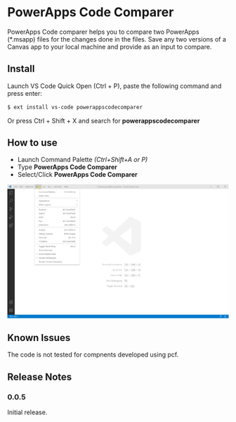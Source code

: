 # PowerApps Code Comparer

PowerApps Code comparer helps you to compare two PowerApps (*.msapp) files for the changes done in the files.  Save any two versions of a Canvas app to your local machine and provide as an input to compare.

## Install

Launch VS Code Quick Open (Ctrl + P), paste the following command and press enter:

```sh
$ ext install vs-code powerappscodecomparer
```

Or press Ctrl + Shift + X and search for __powerappscodecomparer__


## How to use

- Launch Command Palette _(Ctrl+Shift+A or P)_
- Type __PowerApps Code Comparer__
- Select/Click __PowerApps Code Comparer__

![run.gif](https://github.com/tshailendra/pacomparer/blob/master/PowerAppsCodeComparerExt/powerappscodecomparer/images/run.gif)

## Known Issues

The code is not tested for compnents developed using pcf.

## Release Notes

### 0.0.5

Initial release.

